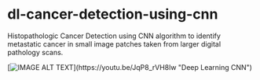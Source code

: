 # dl-cancer-detection-using-cnn
Histopathologic Cancer Detection using CNN algorithm to identify metastatic cancer in small image patches taken from larger digital pathology scans.


[![IMAGE ALT TEXT]([http://img.youtube.com/vi/GtlcOowVptU/0.jpg](https://i9.ytimg.com/vi/JqP8_rVH8lw/mq1.jpg?sqp=CLzFwqcG-oaymwEmCMACELQB8quKqQMa8AEB-AHWCIAC0AWKAgwIABABGEkgZShlMA8=&rs=AOn4CLBSZwKX6NIxJ2Y-88Bp5rCWhJeOFw)https://i9.ytimg.com/vi/JqP8_rVH8lw/mq1.jpg?sqp=CLzFwqcG-oaymwEmCMACELQB8quKqQMa8AEB-AHWCIAC0AWKAgwIABABGEkgZShlMA8=&rs=AOn4CLBSZwKX6NIxJ2Y-88Bp5rCWhJeOFw)](https://youtu.be/JqP8_rVH8lw "Deep Learning CNN")


